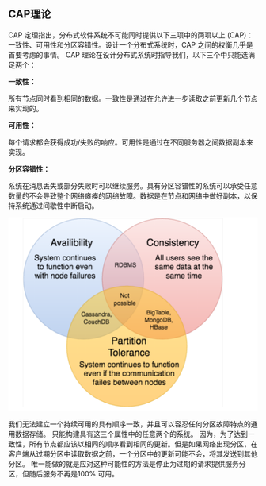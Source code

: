 ## CAP理论

CAP 定理指出，分布式软件系统不可能同时提供以下三项中的两项以上 (CAP)：一致性、可用性和分区容错性。设计一个分布式系统时，CAP 之间的权衡几乎是首要考虑的事情。 CAP 理论在设计分布式系统时指导我们，以下三个中只能选满足两个：

**一致性：**

所有节点同时看到相同的数据。一致性是通过在允许进一步读取之前更新几个节点来实现的。

**可用性：**

每个请求都会获得成功/失败的响应。可用性是通过在不同服务器之间数据副本来实现。

**分区容错性：**

系统在消息丢失或部分失败时可以继续服务。具有分区容错性的系统可以承受任意数量的不会导致整个网络瘫痪的网络故障。数据是在节点和网络中做好副本，以保持系统通过间歇性中断启动。

![](/img/ch23_1.png)

我们无法建立一个持续可用的具有顺序一致，并且可以容忍任何分区故障特点的通用数据存储。 只能构建具有这三个属性中的任意两个的系统。 因为，为了达到一致性，所有节点都应该以相同的顺序看到相同的更新。但是如果网络出现分区，在客户端从过期分区中读取数据之前，一个分区中的更新可能不会，将其发送到其他分区。 唯一能做的就是应对这种可能性的方法是停止为过期的请求提供服务分区，但随后服务不再是100% 可用。